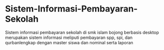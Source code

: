 # Sistem-Informasi-Pembayaran-Sekolah
Sistem informasi pembayaran sekolah di smk islam bojong berbasis desktop merupakan sistem informasi meliputi pembayaran spp, spi, dan qurbanlengkap dengan master siswa dan nominal serta laporan
